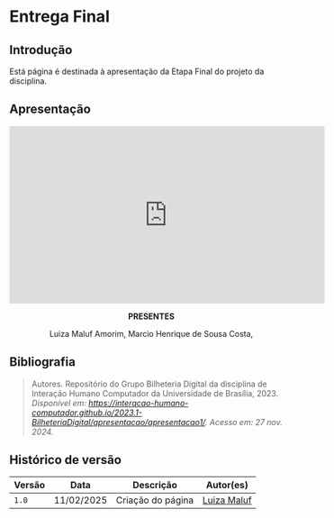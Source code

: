 # __Entrega Final__

## __Introdução__

Está página é destinada à apresentação da Etapa Final do projeto da disciplina.


## __Apresentação__

<center>

<iframe width="560" height="315" src="https://www.youtube.com/embed/WUqjut8wyAM?si=WuHgrtMckwMbgXmp" title="YouTube video player" frameborder="0" allow="accelerometer; autoplay; clipboard-write; encrypted-media; gyroscope; picture-in-picture; web-share" referrerpolicy="strict-origin-when-cross-origin" allowfullscreen></iframe>

__PRESENTES__

Luiza Maluf Amorim, Marcio Henrique de Sousa Costa, 

</center>

## __Bibliografia__

>Autores. Repositório do Grupo Bilheteria Digital da disciplina de Interação Humano Computador da Universidade de Brasília, 2023. _Disponível em: <https://interacao-humano-computador.github.io/2023.1-BilheteriaDigital/apresentacao/apresentacao1/>. Acesso em: 27 nov. 2024._


## Histórico de versão

| Versão |    Data    |      Descrição      |             Autor(es)                        |
|--------|------------|---------------------|----------------------------------------------|
| `1.0`  | 11/02/2025 | Criação do página | [Luiza Maluf](https://github.com/LuizaMaluf) |